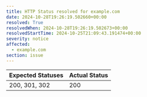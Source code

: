 ```yaml
---
title: HTTP Status resolved for example.com
date: 2024-10-28T19:26:19.502660+00:00
resolved: True
resolvedWhen: 2024-10-28T19:26:19.502673+00:00
resolvedStartTime: 2024-10-25T21:09:43.191474+00:00
severity: notice
affected:
  - example.com
section: issue
---
```


| Expected Statuses | Actual Status  |
|-------------------|----------------|
| 200, 301, 302 | 200 |
